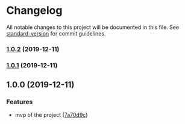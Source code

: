 # Changelog

All notable changes to this project will be documented in this file. See [standard-version](https://github.com/conventional-changelog/standard-version) for commit guidelines.

### [1.0.2](https://github.com/msg-labs/git-branch/compare/v1.0.1...v1.0.2) (2019-12-11)

### [1.0.1](https://github.com/msg-labs/git-branch/compare/v1.0.0...v1.0.1) (2019-12-11)

## 1.0.0 (2019-12-11)


### Features

* mvp of the project ([7a70d9c](https://github.com/msg-labs/git-branch/commit/7a70d9c409af110960eb3457aa3c43b7b81ca2cb))
